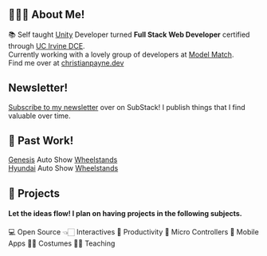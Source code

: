 ## 🙋🏻‍♂️ About Me!
 📚 Self taught [Unity](https://unity.com) Developer turned __Full Stack Web Developer__ certified through [UC Irvine DCE](https://ce.uci.edu/). <br/>
 Currently working with a lovely group of developers at [Model Match](https://modelmatch.com/).<br/>
 Find me over at [christianpayne.dev](https://www.christianpayne.dev/)
## Newsletter!
 [Subscribe to my newsletter](https://christianpayne.substack.com/) over on SubStack! I publish things that I find valuable over time.
## 🏡 Past Work!
 [Genesis](https://www.genesis.com/us/en/genesis.html) Auto Show [Wheelstands](http://www.arts4allmedia.com/#gen-intro) <br/>
 [Hyundai](https://www.hyundaiusa.com/us/en) Auto Show [Wheelstands](http://www.arts4allmedia.com/#hy-intro)
## 💪 Projects
#### Let the ideas flow! I plan on having projects in the following subjects.
 💻 Open Source
 👈🏻 Interactives
 📝 Productivity
 🤖 Micro Controllers
 📱 Mobile Apps
 🧙🏻 Costumes
 👨‍🏫 Teaching

